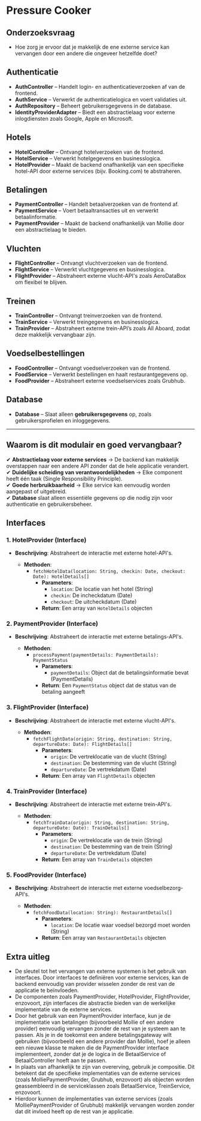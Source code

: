 # Pressure Cooker

## **Onderzoeksvraag**
- Hoe zorg je ervoor dat je makkelijk de ene externe service kan vervangen door een andere die ongeveer hetzelfde doet?

## **Authenticatie**
- **AuthController** – Handelt login- en authenticatieverzoeken af van de frontend.
- **AuthService** – Verwerkt de authenticatielogica en voert validaties uit.
- **AuthRepository** – Beheert gebruikersgegevens in de database.
- **IdentityProviderAdapter** – Biedt een abstractielaag voor externe inlogdiensten zoals Google, Apple en Microsoft.

## **Hotels**
- **HotelController** – Ontvangt hotelverzoeken van de frontend.
- **HotelService** – Verwerkt hotelgegevens en businesslogica.
- **HotelProvider** – Maakt de backend onafhankelijk van een specifieke hotel-API door externe services (bijv. Booking.com) te abstraheren.

## **Betalingen**
- **PaymentController** – Handelt betaalverzoeken van de frontend af.
- **PaymentService** – Voert betaaltransacties uit en verwerkt betaalinformatie.
- **PaymentProvider** – Maakt de backend onafhankelijk van Mollie door een abstractielaag te bieden.

## **Vluchten**
- **FlightController** – Ontvangt vluchtverzoeken van de frontend.
- **FlightService** – Verwerkt vluchtgegevens en businesslogica.
- **FlightProvider** – Abstraheert externe vlucht-API's zoals AeroDataBox om flexibel te blijven.

## **Treinen**
- **TrainController** – Ontvangt treinverzoeken van de frontend.
- **TrainService** – Verwerkt treingegevens en businesslogica.
- **TrainProvider** – Abstraheert externe trein-API’s zoals All Aboard, zodat deze makkelijk vervangbaar zijn.

## **Voedselbestellingen**
- **FoodController** – Ontvangt voedselverzoeken van de frontend.
- **FoodService** – Verwerkt bestellingen en haalt restaurantgegevens op.
- **FoodProvider** – Abstraheert externe voedselservices zoals Grubhub.

## **Database**
- **Database** – Slaat alleen **gebruikersgegevens** op, zoals gebruikersprofielen en inloggegevens.

---

## **Waarom is dit modulair en goed vervangbaar?**
✔ **Abstractielaag voor externe services** → De backend kan makkelijk overstappen naar een andere API zonder dat de hele applicatie verandert.  
✔ **Duidelijke scheiding van verantwoordelijkheden** → Elke component heeft één taak (Single Responsibility Principle).  
✔ **Goede herbruikbaarheid** → Elke service kan eenvoudig worden aangepast of uitgebreid.  
✔ **Database** slaat alleen essentiële gegevens op die nodig zijn voor authenticatie en gebruikersbeheer.  

## **Interfaces**

### 1. **HotelProvider** (Interface)
- **Beschrijving**: Abstraheert de interactie met externe hotel-API's.

    - **Methoden**:
        - `fetchHotelData(location: String, checkin: Date, checkout: Date): HotelDetails[]`
            - **Parameters**:
                - `location`: De locatie van het hotel (String)
                - `checkin`: De incheckdatum (Date)
                - `checkout`: De uitcheckdatum (Date)
            - **Return**: Een array van `HotelDetails` objecten

### 2. **PaymentProvider** (Interface)
- **Beschrijving**: Abstraheert de interactie met externe betalings-API's.

    - **Methoden**:
        - `processPayment(paymentDetails: PaymentDetails): PaymentStatus`
            - **Parameters**:
                - `paymentDetails`: Object dat de betalingsinformatie bevat (PaymentDetails)
            - **Return**: Een `PaymentStatus` object dat de status van de betaling aangeeft

### 3. **FlightProvider** (Interface)
- **Beschrijving**: Abstraheert de interactie met externe vlucht-API's.

    - **Methoden**:
        - `fetchFlightData(origin: String, destination: String, departureDate: Date): FlightDetails[]`
            - **Parameters**:
                - `origin`: De vertreklocatie van de vlucht (String)
                - `destination`: De bestemming van de vlucht (String)
                - `departureDate`: De vertrekdatum (Date)
            - **Return**: Een array van `FlightDetails` objecten

### 4. **TrainProvider** (Interface)
- **Beschrijving**: Abstraheert de interactie met externe trein-API's.

    - **Methoden**:
        - `fetchTrainData(origin: String, destination: String, departureDate: Date): TrainDetails[]`
            - **Parameters**:
                - `origin`: De vertreklocatie van de trein (String)
                - `destination`: De bestemming van de trein (String)
                - `departureDate`: De vertrekdatum (Date)
            - **Return**: Een array van `TrainDetails` objecten

### 5. **FoodProvider** (Interface)
- **Beschrijving**: Abstraheert de interactie met externe voedselbezorg-API's.

    - **Methoden**:
        - `fetchFoodData(location: String): RestaurantDetails[]`
            - **Parameters**:
                - `location`: De locatie waar voedsel bezorgd moet worden (String)
            - **Return**: Een array van `RestaurantDetails` objecten

## **Extra uitleg**
- De sleutel tot het vervangen van externe systemen is het gebruik van interfaces. Door interfaces te definiëren voor externe services, kan de backend eenvoudig van provider wisselen zonder de rest van de applicatie te beïnvloeden.
- De componenten zoals PaymentProvider, HotelProvider, FlightProvider, enzovoort, zijn interfaces die abstractie bieden van de werkelijke implementatie van de externe services.
- Door het gebruik van een PaymentProvider interface, kun je de implementatie van betalingen (bijvoorbeeld Mollie of een andere provider) eenvoudig vervangen zonder de rest van je systeem aan te passen. Als je in de toekomst een andere betalingsgateway wilt gebruiken (bijvoorbeeld een andere provider dan Mollie), hoef je alleen een nieuwe klasse te maken die de PaymentProvider interface implementeert, zonder dat je de logica in de BetaalService of BetaalController hoeft aan te passen.
- In plaats van afhankelijk te zijn van overerving, gebruik je compositie. Dit betekent dat de specifieke implementaties van de externe services (zoals MolliePaymentProvider, Grubhub, enzovoort) als objecten worden geassembleerd in de serviceklassen zoals BetaalService, TreinService, enzovoort.
- Hierdoor kunnen de implementaties van externe services (zoals MolliePaymentProvider of Grubhub) makkelijk vervangen worden zonder dat dit invloed heeft op de rest van je applicatie.